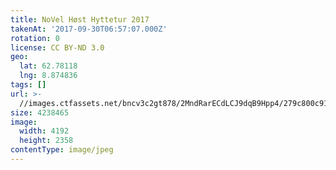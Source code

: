 ```yaml
---
title: NoVel Høst Hyttetur 2017
takenAt: '2017-09-30T06:57:07.000Z'
rotation: 0
license: CC BY-ND 3.0
geo:
  lat: 62.78118
  lng: 8.874836
tags: []
url: >-
  //images.ctfassets.net/bncv3c2gt878/2MndRarECdLCJ9dqB9Hpp4/279c800c910c834ec9e2b9553a26e81b/novel-hst-hyttetur-2017_36727319184_o
size: 4238465
image:
  width: 4192
  height: 2358
contentType: image/jpeg
---
```


